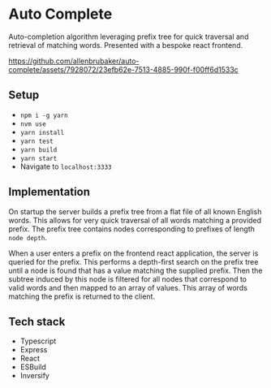 # Auto Complete

Auto-completion algorithm leveraging prefix tree for quick traversal and retrieval of matching words. Presented with a bespoke react frontend.

https://github.com/allenbrubaker/auto-complete/assets/7928072/23efb62e-7513-4885-990f-f00ff6d1533c


## Setup

- `npm i -g yarn`
- `nvm use`
- `yarn install`
- `yarn test`
- `yarn build`
- `yarn start`
- Navigate to `localhost:3333`

## Implementation

On startup the server builds a prefix tree from a flat file of all known English words. This allows for very quick traversal of all words matching a provided prefix. The prefix tree contains nodes corresponding to prefixes of length `node depth`.

When a user enters a prefix on the frontend react application, the server is queried for the prefix. This performs a depth-first search on the prefix tree until a node is found that has a value matching the supplied prefix. Then the subtree induced by this node is filtered for all nodes that correspond to valid words and then mapped to an array of values. This array of words matching the prefix is returned to the client.

## Tech stack
- Typescript
- Express
- React
- ESBuild
- Inversify
